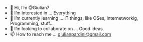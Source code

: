 - 👋 Hi, I’m @Giulian7
- 👀 I’m interested in ... Everything
- 🌱 I’m currently learning ... IT things, like OSes, Internetworkig, Programming, stuff... 
- 💞️ I’m looking to collaborate on ... Good ideas
- 📫 How to reach me ... giulianpardini@gmail.com

<!---
Giulian7/Giulian7 is a ✨ special ✨ repository because its `README.md` (this file) appears on your GitHub profile.
You can click the Preview link to take a look at your changes.
--->
